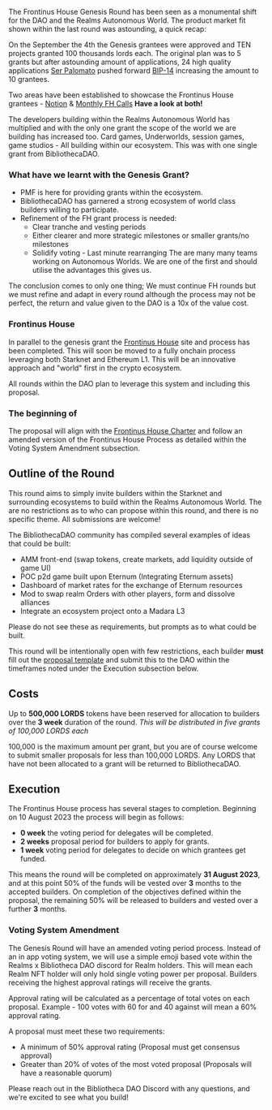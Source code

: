 The Frontinus House Genesis Round has been seen as a monumental shift for the DAO and the Realms Autonomous World. The product market fit shown within the last round was astounding, a quick recap:

On the September the 4th the Genesis grantees were approved and TEN projects granted 100 thousands lords each. The original plan was to 5 grants but after astounding amount of applications, 24 high quality applications [Ser Palomato](https://twitter.com/palomato3k) pushed forward [BIP-14](https://snapshot.org/#/council.bibliotheca.eth/proposal/0x0b370d6fe380d88be59040676d95353a54204b93eafb57a38f54ec4bb96f00c6) increasing the amount to 10 grantees.

Two areas have been established to showcase the Frontinus House grantees - [Notion](https://www.notion.so/biblio-admin/Frontinus-House-59abea155d2743239cac07f59350a06f) & [Monthly FH Calls](https://www.youtube.com/watch?v=dpLHW6hvJTg) **Have a look at both!**

The developers building within the Realms Autonomous World has multiplied and with the only one grant the scope of the world we are building has increased too. Card games, Underworlds, session games, game studios - All building within our ecosystem. This was with one single grant from BibliothecaDAO.

### What have we learnt with the Genesis Grant?
-  PMF is here for providing grants within the ecosystem.
-  BibliothecaDAO has garnered a strong ecosystem of world class builders willing to participate.
-  Refinement of the FH grant process is needed:
   - Clear tranche and vesting periods
   - Either clearer and more strategic milestones or smaller grants/no milestones
   - Solidify voting - Last minute rearranging
The are many many teams working on Autonomous Worlds. We are one of the first and should utilise the advantages this gives us.

The conclusion comes to only one thing; We must continue FH rounds but we must refine and adapt in every round although the process may not be perfect, the return and value given to the DAO is a 10x of the value cost.

### Frontinus House

In parallel to the genesis grant the [Frontinus House](https://frontinus.house/) site and process has been completed. This will soon be moved to a fully onchain process leveraging both Starknet and Ethereum L1. This will be an innovative approach and "world" first in the crypto ecosystem.

All rounds within the DAO plan to leverage this system and including this proposal.


### The beginning of 






The proposal will align with the [Frontinus House Charter](https://github.com/Calcutatator/Frontinus-House-Docs/blob/main/Charter/Charter.md) and follow an amended version of the Frontinus House Process as detailed within the Voting System Amendment subsection.
## Outline of the Round
This round aims to simply invite builders within the Starknet and surrounding ecosystems to build within the Realms Autonomous World. The are no restrictions as to who can propose within this round, and there is no specific theme. All submissions are welcome!


The BibliothecaDAO community has compiled several examples of ideas that could be built:
-  AMM front-end (swap tokens, create markets, add liquidity outside of game UI)
-  POC p2d game built upon Eternum (Integrating Eternum assets)
-  Dashboard of market rates for the exchange of Eternum resources
-  Mod to swap realm Orders with other players, form and dissolve alliances
-  Integrate an ecosystem project onto a Madara L3

Please do not see these as requirements, but prompts as to what could be built.

This round will be intentionally open with few restrictions, each builder **must** fill out the [proposal template](https://docs.google.com/document/d/1RrimGIyNYauTFixJCd_QaZTEtGp2FsodXkhMt2tH180/edit?usp=sharing) and submit this to the DAO within the timeframes noted under the Execution subsection below.

## Costs
Up to **500,000 LORDS** tokens have been reserved for allocation to builders over the **3 week** duration of the round. 
  *This will be distributed in five grants of 100,000 LORDS each*

100,000 is the maximum amount per grant, but you are of course welcome to submit smaller proposals for less than 100,000 LORDS. Any LORDS that have not been allocated to a grant will be returned to BibliothecaDAO.

## Execution
The Frontinus House process has several stages to completion. Beginning on 10 August 2023 the process will begin as follows:
-  **0 week** the voting period for delegates will be completed.
-  **2 weeks** proposal period for builders to apply for grants.
-  **1 week** voting period for delegates to decide on which grantees get funded.

This means the round will be completed on approximately **31 August 2023**, and at this point 50% of the funds will be vested over **3** months to the accepted builders. On completion of the objectives defined within the proposal, the remaining 50% will be released to builders and vested over a further **3** months.

### Voting System Amendment
The Genesis Round will have an amended voting period process. Instead of an in app voting system, we will use a simple emoji based vote within the Realms x Bibliotheca DAO discord for Realm holders. This will mean each Realm NFT holder will only hold single voting power per proposal. Builders receiving the highest approval ratings will receive the grants.

Approval rating will be calculated as a percentage of total votes on each proposal. Example - 100 votes with 60 for and 40 against will mean a 60% approval rating. 

A proposal must meet these two requirements:
-  A minimum of 50% approval rating (Proposal must get consensus approval)
-  Greater than 20% of votes of the most voted proposal (Proposals will have a reasonable quorum)

Please reach out in the Bibliotheca DAO Discord with any questions, and we're excited to see what you build!
